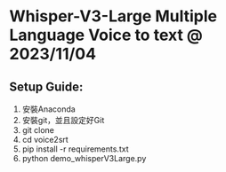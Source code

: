 # Whisper-V3-Large Multiple Language Voice to text @ 2023/11/04

## Setup Guide:
1. 安裝Anaconda
2. 安裝git，並且設定好Git
3. git clone 
4. cd voice2srt
5. pip install -r requirements.txt​
6. python demo_whisperV3Large.py